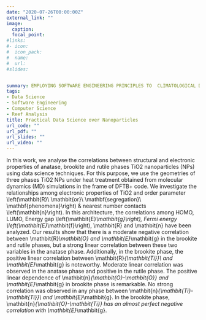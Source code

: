 ```yaml
---
date: "2020-07-26T00:00:00Z"
external_link: ""
image:
  caption: 
  focal_point: 
#links:
#- icon: 
#  icon_pack: 
#  name: 
#  url: 
#slides: 


summary: EMPLOYING SOFTWARE ENGINEERING PRINCIPLES TO  CLIMATOLOGICAL DATASETS 
tags:
- Data Science
- Software Engineering
- Computer Science
- Reef Analysis
title: Practical Data Science over Nanoparticles
url_code: ""
url_pdf: ""
url_slides: ""
url_video: ""
---
```


In this work, we analyse the correlations between structural and electronic properties of anatase, brookite and rutile phases TiO2 nanoparticles (NPs) using data science techniques. For this purpose, we use the geometries of three phases TiO2 NPs under heat treatment obtained from molecular dynamics (MD) simulations in the frame of DFTB+ code. We investigate the relationships among electronic properties of TiO2 and order parameter \left(\mathbit{R}\ \mathbit{or}\ \mathbf{segregation}\ \mathbf{phenomena}\right) & nearest number contacts \left(\mathbit{n}\right). In this architecture, the correlations among HOMO, LUMO, Energy gap \left(\mathbit{E}_\mathbit{g}\right), Fermi energy \left(\mathbit{E}_\mathbit{f}\right), \mathbit{R} and \mathbit{n} have been analyzed. Our results show that there is a moderate negative correlation between \mathbit{R}_\mathbit{O} and \mathbit{E}_\mathbit{g} in the brookite and rutile phases, but a strong linear correlation between these two variables in the anatase phase. Additionally, in the brookite phase, the positive linear correlation between \mathbit{R}_{\mathbit{Ti}}\  and \mathbit{E}_\mathbit{g} is noteworthy. Moderate linear correlation was observed in the anatase phase and positive in the rutile phase. The positive linear dependence of \mathbit{n}_{\mathbit{O}-\mathbit{O}} and \mathbit{E}_\mathbit{g} in brookite phase is remarkable. No strong correlation was observed in any phase between \mathbit{n}_{\mathbit{Ti}-\mathbit{Ti}}\ and \mathbit{E}_\mathbit{g}. In the brookite phase,  \mathbit{n}_{\mathbit{O}-\mathbit{Ti}} has an almost perfect negative correlation with \mathbit{E}_\mathbit{g}.
